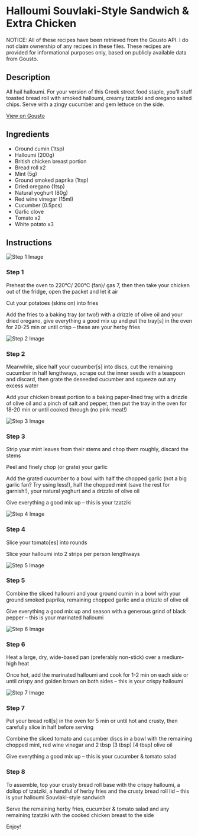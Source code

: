 # Halloumi Souvlaki-Style Sandwich & Extra Chicken

NOTICE: All of these recipes have been retrieved from the Gousto API. I do not claim ownership of any recipes in these files. These recipes are provided for informational purposes only, based on publicly available data from Gousto.

## Description

All hail halloumi. For your version of this Greek street food staple, you’ll stuff toasted bread roll with smoked halloumi, creamy tzatziki and oregano salted chips. Serve with a zingy cucumber and gem lettuce on the side.

[View on Gousto](https://www.gousto.co.uk/recipes/cookbook/halloumi-souvlaki-style-sandwich-with-tzatziki-extra-chicken)

## Ingredients

- Ground cumin (1tsp)
- Halloumi (200g)
- British chicken breast portion
- Bread roll x2
- Mint (5g)
- Ground smoked paprika (1tsp)
- Dried oregano (1tsp)
- Natural yoghurt (80g)
- Red wine vinegar (15ml)
- Cucumber (0.5pcs)
- Garlic clove
- Tomato x2
- White potato x3

## Instructions

![Step 1 Image](https://production-media.gousto.co.uk/cms/recipe-step-image/Step-1-1730995073024-x200.jpg)

### Step 1

Preheat the oven to 220°C/ 200°C (fan)/ gas 7, then then take your chicken out of the fridge, open the packet and let it air

Cut your potatoes (skins on) into fries

Add the fries to a baking tray (or two!) with a drizzle of olive oil and your dried oregano, give everything a good mix up and put the tray[s] in the oven for 20-25 min or until crisp – these are your herby fries

![Step 2 Image](https://production-media.gousto.co.uk/cms/recipe-step-image/Step-2-1730995081040-x200.jpg)

### Step 2

Meanwhile, slice half your cucumber[s] into discs, cut the remaining cucumber in half lengthways, scrape out the inner seeds with a teaspoon and discard, then grate the deseeded cucumber and squeeze out any excess water

Add your chicken breast portion to a baking paper-lined tray with a drizzle of olive oil and a pinch of salt and pepper, then put the tray in the oven for 18-20 min or until cooked through (no pink meat!)

![Step 3 Image](https://production-media.gousto.co.uk/cms/recipe-step-image/Step-3-1730995086031-x200.jpg)

### Step 3

Strip your mint leaves from their stems and chop them roughly, discard the stems

Peel and finely chop (or grate) your garlic

Add the grated cucumber to a bowl with half the chopped garlic (not a big garlic fan? Try using less!), half the chopped mint (save the rest for garnish!), your natural yoghurt and a drizzle of olive oil

Give everything a good mix up – this is your tzatziki

![Step 4 Image](https://production-media.gousto.co.uk/cms/recipe-step-image/Step-4-1730995090004-x200.jpg)

### Step 4

Slice your tomato[es] into rounds

Slice your halloumi into 2 strips per person lengthways

![Step 5 Image](https://production-media.gousto.co.uk/cms/recipe-step-image/Step-5-1730995094326-x200.jpg)

### Step 5

Combine the sliced halloumi and your ground cumin in a bowl with your ground smoked paprika, remaining chopped garlic and a drizzle of olive oil

Give everything a good mix up and season with a generous grind of black pepper – this is your marinated halloumi

![Step 6 Image](https://production-media.gousto.co.uk/cms/recipe-step-image/Step-6-1730995099308-x200.jpg)

### Step 6

Heat a large, dry, wide-based pan (preferably non-stick) over a medium-high heat

Once hot, add the marinated halloumi and cook for 1-2 min on each side or until crispy and golden brown on both sides – this is your crispy halloumi

![Step 7 Image](https://production-media.gousto.co.uk/cms/recipe-step-image/Step-7-1730995103090-x200.jpg)

### Step 7

Put your bread roll[s] in the oven for 5 min or until hot and crusty, then carefully slice in half before serving

Combine the sliced tomato and cucumber discs in a bowl with the remaining chopped mint, red wine vinegar and 2 tbsp<span class="text-purple"> [3 tbsp]</span> <span class="text-danger">[4 tbsp]</span> olive oil

Give everything a good mix up – this is your cucumber & tomato salad

### Step 8

To assemble, top your crusty bread roll base with the crispy halloumi, a dollop of tzatziki, a handful of herby fries and the crusty bread roll lid – this is your halloumi Souvlaki-style sandwich

Serve the remaining herby fries, cucumber & tomato salad and any remaining tzatziki with the cooked chicken breast to the side

Enjoy!

